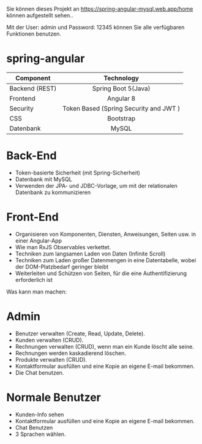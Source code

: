 
Sie können dieses Projekt an https://spring-angular-mysql.web.app/home können aufgestellt sehen..

Mit der User: admin und Password: 12345 können Sie alle verfügbaren Funktionen benutzen.


# spring-angular


| Component        | Technology     
| -------------    |:-------------:|
| Backend (REST)   | Spring Boot 5(Java)|
| Frontend         | Angular 8      |
| Security         | Token Based (Spring Security and JWT )     |
| CSS              | Bootstrap  |
| Datenbank        | MySQL




# Back-End
- Token-basierte Sicherheit (mit Spring-Sicherheit)
- Datenbank mit MySQL
- Verwenden der JPA- und JDBC-Vorlage, um mit der relationalen Datenbank zu kommunizieren

# Front-End
- Organisieren von Komponenten, Diensten, Anweisungen, Seiten usw. in einer Angular-App
- Wie man RxJS Observables verkettet.
- Techniken zum langsamen Laden von Daten (Infinite Scroll)
- Techniken zum Laden großer Datenmengen in eine Datentabelle, wobei der DOM-Platzbedarf geringer bleibt
- Weiterleiten und Schützen von Seiten, für die eine Authentifizierung erforderlich ist



Was kann man machen:

# Admin
- Benutzer verwalten (Create, Read, Update, Delete). 
- Kunden verwalten (CRUD).
- Rechnungen  verwalten (CRUD), wenn man ein Kunde löscht alle seine.
- Rechnungen werden kaskadierend löschen.   
- Produkte verwalten (CRUD).
- Kontaktformular ausfüllen und eine Kopie an eigene E-mail bekommen.
- Die Chat benutzen.

# Normale Benutzer
- Kunden-Info sehen
- Kontaktformular ausfüllen und eine Kopie an eigene E-mail bekommen.
- Chat Benutzen
- 3 Sprachen wählen.

